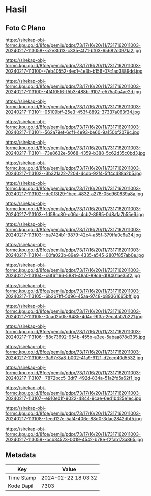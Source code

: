 # Hasil

## Foto C Plano

https://sirekap-obj-formc.kpu.go.id/8fce/pemilu/pdpr/73/17/16/20/11/7317162011003-20240217-113058--52e3fd13-c335-4f71-bf03-65682c0971a2.jpg

https://sirekap-obj-formc.kpu.go.id/8fce/pemilu/pdpr/73/17/16/20/11/7317162011003-20240217-113100--7eb40552-4ec1-4e3b-b156-07c1ad3889dd.jpg

https://sirekap-obj-formc.kpu.go.id/8fce/pemilu/pdpr/73/17/16/20/11/7317162011003-20240217-113100--4f4f05f6-f5b3-488b-9107-e575a0a4ae2d.jpg

https://sirekap-obj-formc.kpu.go.id/8fce/pemilu/pdpr/73/17/16/20/11/7317162011003-20240217-113101--05109bff-25e3-453f-8892-37337a063f34.jpg

https://sirekap-obj-formc.kpu.go.id/8fce/pemilu/pdpr/73/17/16/20/11/7317162011003-20240217-113101--562a79ef-6cf1-4e93-be60-9a150bf2079c.jpg

https://sirekap-obj-formc.kpu.go.id/8fce/pemilu/pdpr/73/17/16/20/11/7317162011003-20240217-113101--73e8632e-5068-4359-b388-5c62d35c0bd3.jpg

https://sirekap-obj-formc.kpu.go.id/8fce/pemilu/pdpr/73/17/16/20/11/7317162011003-20240217-113102--3b321a22-7204-4cdb-92f4-5ff4c488a2b5.jpg

https://sirekap-obj-formc.kpu.go.id/8fce/pemilu/pdpr/73/17/16/20/11/7317162011003-20240217-113102--de0f3f29-1bcc-4832-a278-05c960839a8a.jpg

https://sirekap-obj-formc.kpu.go.id/8fce/pemilu/pdpr/73/17/16/20/11/7317162011003-20240217-113103--1d58cc80-c06d-4cb2-8985-0d8a1a7b55e6.jpg

https://sirekap-obj-formc.kpu.go.id/8fce/pemilu/pdpr/73/17/16/20/11/7317162011003-20240217-113103--ba7424b1-9879-42c4-a55f-379ffa0c6a34.jpg

https://sirekap-obj-formc.kpu.go.id/8fce/pemilu/pdpr/73/17/16/20/11/7317162011003-20240217-113104--00fa023b-89e9-4335-a545-2807f857ab0e.jpg

https://sirekap-obj-formc.kpu.go.id/8fce/pemilu/pdpr/73/17/16/20/11/7317162011003-20240217-113104--c6f6f166-5881-48a0-89c6-df8401ae35f2.jpg

https://sirekap-obj-formc.kpu.go.id/8fce/pemilu/pdpr/73/17/16/20/11/7317162011003-20240217-113105--6b2b7fff-5d96-45aa-9748-b89361665bff.jpg

https://sirekap-obj-formc.kpu.go.id/8fce/pemilu/pdpr/73/17/16/20/11/7317162011003-20240217-113105--0cad2b05-9485-4d4c-9f3a-2ecafa07b221.jpg

https://sirekap-obj-formc.kpu.go.id/8fce/pemilu/pdpr/73/17/16/20/11/7317162011003-20240217-113106--88c73692-954b-455b-a3ee-5abaa878d335.jpg

https://sirekap-obj-formc.kpu.go.id/8fce/pemilu/pdpr/73/17/16/20/11/7317162011003-20240217-113106--3a97e3a8-b002-41a9-9121-d2ccd40d5532.jpg

https://sirekap-obj-formc.kpu.go.id/8fce/pemilu/pdpr/73/17/16/20/11/7317162011003-20240217-113107--7872bcc5-3df7-492d-834a-51a2fd5a62f1.jpg

https://sirekap-obj-formc.kpu.go.id/8fce/pemilu/pdpr/73/17/16/20/11/7317162011003-20240217-113107--e910e01f-9022-4844-9cae-6ed1b425e1ec.jpg

https://sirekap-obj-formc.kpu.go.id/8fce/pemilu/pdpr/73/17/16/20/11/7317162011003-20240217-113108--1eed127e-5af4-406e-88d0-3dac2842dbf5.jpg

https://sirekap-obj-formc.kpu.go.id/8fce/pemilu/pdpr/73/17/16/20/11/7317162011003-20240217-113059--bcb34523-0019-4542-b78e-f2fab173a865.jpg


## Metadata

| Key        | Value               |
| ---------- | ------------------- |
| Time Stamp | 2024-02-22 18:03:32 |
| Kode Dapil | 7303                |



